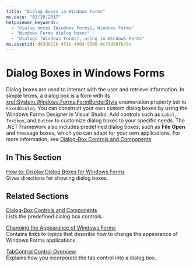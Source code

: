```yaml
---
title: "Dialog Boxes in Windows Forms"
ms.date: "03/30/2017"
helpviewer_keywords: 
  - "dialog boxes [Windows Forms], Windows Forms"
  - "Windows Forms dialog boxes"
  - "dialogs [Windows Forms], using in Windows Forms"
ms.assetid: d43d022b-451b-490d-9386-dc79d98fbf8a
---
```

# Dialog Boxes in Windows Forms
Dialog boxes are used to interact with the user and retrieve information. In simple terms, a dialog box is a form with its <xref:System.Windows.Forms.FormBorderStyle> enumeration property set to `FixedDialog`. You can construct your own custom dialog boxes by using the Windows Forms Designer in Visual Studio. Add controls such as `Label`, `Textbox`, and `Button` to customize dialog boxes to your specific needs. The .NET Framework also includes predefined dialog boxes, such as **File Open** and message boxes, which you can adapt for your own applications. For more information, see [Dialog-Box Controls and Components](./controls/dialog-box-controls-and-components-windows-forms.md).  
  
## In This Section  
 [How to: Display Dialog Boxes for Windows Forms](how-to-display-dialog-boxes-for-windows-forms.md)  
 Gives directions for showing dialog boxes.  
  
## Related Sections  
 [Dialog-Box Controls and Components](./controls/dialog-box-controls-and-components-windows-forms.md)  
 Lists the predefined dialog box controls.  
  
 [Changing the Appearance of Windows Forms](changing-the-appearance-of-windows-forms.md)  
 Contains links to topics that describe how to change the appearance of Windows Forms applications.  
  
 [TabControl Control Overview](./controls/tabcontrol-control-overview-windows-forms.md)  
 Explains how you incorporate the tab control into a dialog box.
